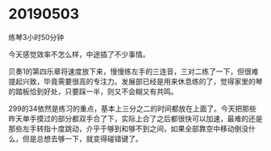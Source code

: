 # 20190503

练琴3小时50分钟

今天感觉效率不怎么样，中途插了不少事情。

贝奏1的第四乐章将速度放下来，慢慢练左手的三连音，三对二练了一下，但很难提起兴致，毕竟需要很高的专注力。发展部已经是用来休息练的了，觉得家里的琴的踏板恰到好处，只要踩一半，则又不会糊又有共鸣。

299的34依然是练习的重点，基本上三分之二的时间都放在上面了。今天把那些昨天单手摸过的部分都双手合了下，实际上合了之后都很快可以加速，最难的还是那些左手转指十度跳动，介乎于够到和够不到之间，如果全部靠空中移动倒没什么，但是总想去够一下，就变得碰错键了。
